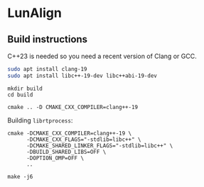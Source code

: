 # LunAlign


## Build instructions

C++23 is needed so you need a recent version of Clang or GCC.

```bash
sudo apt install clang-19
sudo apt install libc++-19-dev libc++abi-19-dev
```

```
mkdir build
cd build

cmake .. -D CMAKE_CXX_COMPILER=clang++-19
```

Building `librtprocess`:
```
cmake -DCMAKE_CXX_COMPILER=clang++-19 \
      -DCMAKE_CXX_FLAGS="-stdlib=libc++" \
      -DCMAKE_SHARED_LINKER_FLAGS="-stdlib=libc++" \
      -DBUILD_SHARED_LIBS=OFF \
      -DOPTION_OMP=OFF \
      ..

make -j6
```
